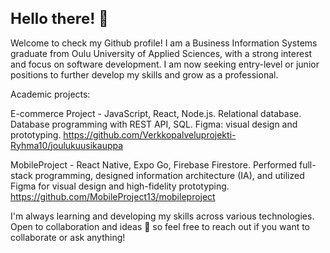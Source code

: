 

<h1 style="font-size: 24px;">Hello there! 👋</h1>



Welcome to check my Github profile! 
I am a Business Information Systems graduate from Oulu University of Applied Sciences, 
with a strong interest and focus on software development. 
I am now seeking entry-level or junior positions to further develop my skills and grow as a professional.

Academic projects: 

E-commerce Project	- JavaScript, React, Node.js. Relational database. 
                     Database programming with REST API, SQL. 
                     Figma: visual design and prototyping.
https://github.com/Verkkopalveluprojekti-Ryhma10/joulukuusikauppa

MobileProject	- React Native, Expo Go, Firebase Firestore. 
                Performed full-stack programming, designed information architecture (IA), 
                and utilized Figma for visual design and high-fidelity prototyping. 
https://github.com/MobileProject13/mobileproject



 I'm always learning and developing my skills across various technologies. 
 Open to collaboration and ideas 🤝 so feel free to reach out if you want to collaborate or ask anything! 

<!---
MariellaHeikkila/MariellaHeikkila is a ✨ special ✨ repository because its `README.md` (this file) appears on your GitHub profile.
You can click the Preview link to take a look at your changes.
--->

